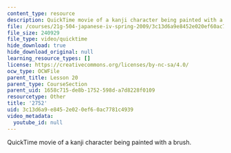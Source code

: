 ```yaml
---
content_type: resource
description: QuickTime movie of a kanji character being painted with a brush.
file: /courses/21g-504-japanese-iv-spring-2009/3c13d6a9e8452e020ef60ac7781c4939_2752.mov
file_size: 240929
file_type: video/quicktime
hide_download: true
hide_download_original: null
learning_resource_types: []
license: https://creativecommons.org/licenses/by-nc-sa/4.0/
ocw_type: OCWFile
parent_title: Lesson 20
parent_type: CourseSection
parent_uid: 1658c715-de8b-1752-598d-a7d8228f0109
resourcetype: Other
title: '2752'
uid: 3c13d6a9-e845-2e02-0ef6-0ac7781c4939
video_metadata:
  youtube_id: null
---
```

QuickTime movie of a kanji character being painted with a brush.